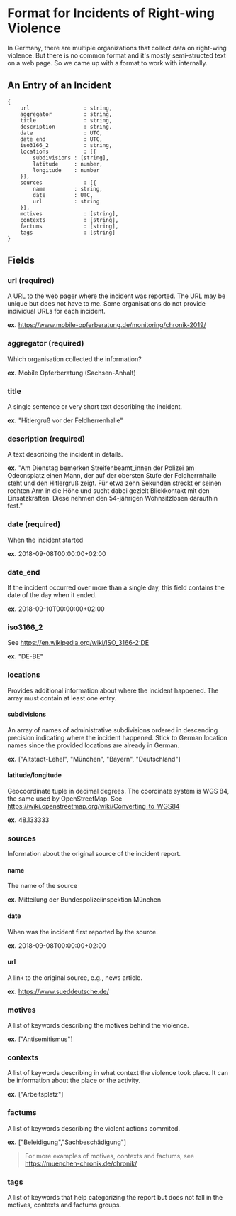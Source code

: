 # Format for Incidents of Right-wing Violence

In Germany, there are multiple organizations that collect data on right-wing violence. But there is no common format and it's mostly semi-structed text on a web page. So we came up with a format to work with internally.

## An Entry of an Incident

```
{
    url                 : string,
    aggregator          : string,
    title               : string,
    description         : string,
    date                : UTC,
    date_end            : UTC,
    iso3166_2           : string,
    locations           : [{
        subdivisions : [string],
        latitude     : number,
        longitude    : number
    }],
    sources             : [{
        name         : string,
        date         : UTC,
        url          : string
    }],
    motives             : [string],
    contexts            : [string],
    factums             : [string],
    tags                : [string]
}
```

## Fields

### url (required)

A URL to the web pager where the incident was reported. The URL may be unique but does not have to me. Some organisations do not provide individual URLs for each incident.

**ex.** https://www.mobile-opferberatung.de/monitoring/chronik-2019/

### aggregator (required)

Which organisation collected the information?

**ex.** Mobile Opferberatung (Sachsen-Anhalt)

### title

A single sentence or very short text describing the incident.

**ex.** "Hitlergruß vor der Feldherrenhalle"

### description (required)

A text describing the incident in details.

**ex.** "Am Dienstag bemerken Streifenbeamt_innen der Polizei am Odeonsplatz einen Mann, der auf der obersten Stufe der Feldherrnhalle steht und den Hitlergruß zeigt. Für etwa zehn Sekunden streckt er seinen rechten Arm in die Höhe und sucht dabei gezielt Blickkontakt mit den Einsatzkräften. Diese nehmen den 54-jährigen Wohnsitzlosen daraufhin fest."

### date (required)

When the incident started

**ex.** 2018-09-08T00:00:00+02:00

### date_end

If the incident occurred over more than a single day, this field contains the date of the day when it ended.

**ex.** 2018-09-10T00:00:00+02:00

### iso3166_2

See https://en.wikipedia.org/wiki/ISO_3166-2:DE

**ex.** "DE-BE"

### locations

Provides additional information about where the incident happened.
The array must contain at least one entry.

#### subdivisions

An array of names of administrative subdivisions ordered in descending precision indicating where the incident happened. Stick to German location names since the provided locations are already in German.

**ex.** ["Altstadt-Lehel", "München", "Bayern", "Deutschland"]

#### latitude/longitude

Geocoordinate tuple in decimal degrees.
The coordinate system is WGS 84, the same used by OpenStreetMap.
See https://wiki.openstreetmap.org/wiki/Converting_to_WGS84

**ex.** 48.133333

### sources

Information about the original source of the incident report.

#### name

The name of the source

**ex.** Mitteilung der Bundespolizeiinspektion München

#### date

When was the incident first reported by the source.

**ex.** 2018-09-08T00:00:00+02:00

#### url

A link to the original source, e.g., news article.

**ex.** https://www.sueddeutsche.de/

### motives

A list of keywords describing the motives behind the violence.

**ex.** ["Antisemitismus"]

### contexts

A list of keywords describing in what context the violence took place. It can be information about the place or the activity.

**ex.** ["Arbeitsplatz"]

### factums

A list of keywords describing the violent actions commited.

**ex.** ["Beleidigung","Sachbeschädigung"]

> For more examples of motives, contexts and factums, see https://muenchen-chronik.de/chronik/

### tags

A list of keywords that help categorizing the report but does not fall
in the motives, contexts and factums groups.
